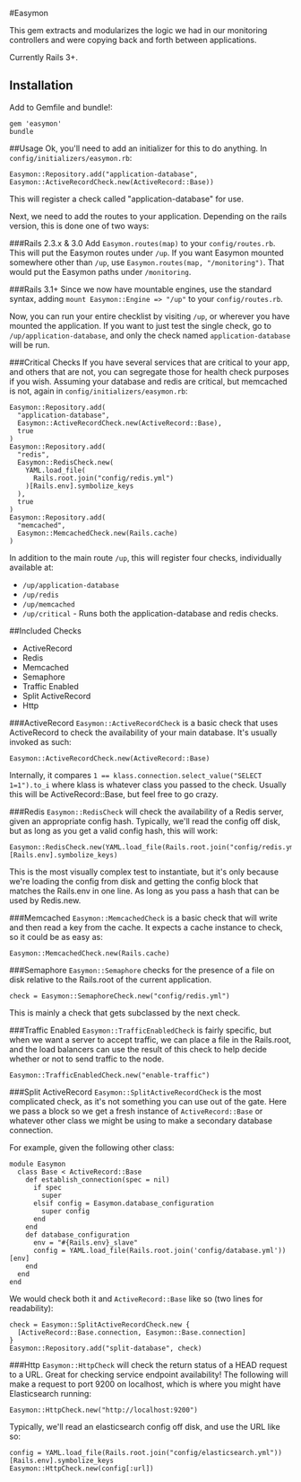 #Easymon

This gem extracts and modularizes the logic we had in our monitoring controllers
and were copying back and forth between applications.

Currently Rails 3+.


## Installation

Add to Gemfile and bundle!:

    gem 'easymon'
    bundle


##Usage
Ok, you'll need to add an initializer for this to do anything. In 
`config/initializers/easymon.rb`:

    Easymon::Repository.add("application-database", Easymon::ActiveRecordCheck.new(ActiveRecord::Base))
This will register a check called "application-database" for use.

Next, we need to add the routes to your application. Depending on the rails version,
this is done one of two ways:

###Rails 2.3.x & 3.0
Add `Easymon.routes(map)` to your `config/routes.rb`.  This will put the Easymon
routes under `/up`.  If you want Easymon mounted somewhere other than `/up`, use
`Easymon.routes(map, "/monitoring")`.  That would put the Easymon paths under 
`/monitoring`.

###Rails 3.1+
Since we now have mountable engines, use the standard syntax, adding 
`mount Easymon::Engine => "/up"` to your `config/routes.rb`.


Now, you can run your entire checklist by visiting `/up`, or wherever you have
mounted the application.  If you want to just test the single check, go to 
`/up/application-database`, and only the check named `application-database` will
be run.

###Critical Checks
If you have several services that are critical to your app, and others that
are not, you can segregate those for health check purposes if you wish.  Assuming
your database and redis are critical, but memcached is not, again in
`config/initializers/easymon.rb`:

    Easymon::Repository.add(
      "application-database", 
      Easymon::ActiveRecordCheck.new(ActiveRecord::Base), 
      true
    )
    Easymon::Repository.add(
      "redis", 
      Easymon::RedisCheck.new(
        YAML.load_file(
          Rails.root.join("config/redis.yml")
        )[Rails.env].symbolize_keys
      ), 
      true
    )
    Easymon::Repository.add(
      "memcached", 
      Easymon::MemcachedCheck.new(Rails.cache)
    )
In addition to the main route `/up`, this will register four checks, individually
available at:
 * `/up/application-database`
 * `/up/redis`
 * `/up/memcached`
 * `/up/critical` - Runs both the application-database and redis checks.
 

##Included Checks

 * ActiveRecord
 * Redis
 * Memcached
 * Semaphore
 * Traffic Enabled
 * Split ActiveRecord
 * Http
 
###ActiveRecord
`Easymon::ActiveRecordCheck` is a basic check that uses ActiveRecord to check the
availability of your main database.  It's usually invoked as such:

    Easymon::ActiveRecordCheck.new(ActiveRecord::Base)

Internally, it compares `1 == klass.connection.select_value("SELECT 1=1").to_i`
where klass is whatever class you passed to the check.  Usually this will be 
ActiveRecord::Base, but feel free to go crazy.

###Redis
`Easymon::RedisCheck` will check the availability of a Redis server, given an
appropriate config hash.  Typically, we'll read the config off disk, but as long
as you get a valid config hash, this will work:

    Easymon::RedisCheck.new(YAML.load_file(Rails.root.join("config/redis.yml"))[Rails.env].symbolize_keys)

This is the most visually complex test to instantiate, but it's only because we're
loading the config from disk and getting the config block that matches the Rails.env
in one line.  As long as you pass a hash that can be used by Redis.new.

###Memcached
`Easymon::MemcachedCheck` is a basic check that will write and then read a key
from the cache.  It expects a cache instance to check, so it could be as easy as:

    Easymon::MemcachedCheck.new(Rails.cache)

###Semaphore
`Easymon::Semaphore` checks for the presence of a file on disk relative to the 
Rails.root of the current application.

    check = Easymon::SemaphoreCheck.new("config/redis.yml")
This is mainly a check that gets subclassed by the next check.

###Traffic Enabled
`Easymon::TrafficEnabledCheck` is fairly specific, but when we want a server to
accept traffic, we can place a file in the Rails.root, and the load balancers 
can use the result of this check to help decide whether or not to send traffic to
the node.

    Easymon::TrafficEnabledCheck.new("enable-traffic")

###Split ActiveRecord
`Easymon::SplitActiveRecordCheck` is the most complicated check, as it's not
something you can use out of the gate. Here we pass a block so we get a fresh 
instance of `ActiveRecord::Base` or whatever other class we might be using to make
a secondary database connection.

For example, given the following other class:

    module Easymon
      class Base < ActiveRecord::Base
        def establish_connection(spec = nil)
          if spec
            super
          elsif config = Easymon.database_configuration
            super config
          end
        end
        def database_configuration
          env = "#{Rails.env}_slave"
          config = YAML.load_file(Rails.root.join('config/database.yml'))[env]
        end
      end
    end

We would check both it and `ActiveRecord::Base` like so (two lines for readability):

    check = Easymon::SplitActiveRecordCheck.new {
      [ActiveRecord::Base.connection, Easymon::Base.connection] 
    }
    Easymon::Repository.add("split-database", check)

###Http
`Easymon::HttpCheck` will check the return status of a HEAD request to a URL. Great
for checking service endpoint availability! The following will make a request to 
port 9200 on localhost, which is where you might have Elasticsearch running:

    Easymon::HttpCheck.new("http://localhost:9200")

Typically, we'll read an elasticsearch config off disk, and use the URL like so:

    config = YAML.load_file(Rails.root.join("config/elasticsearch.yml"))[Rails.env].symbolize_keys
    Easymon::HttpCheck.new(config[:url])